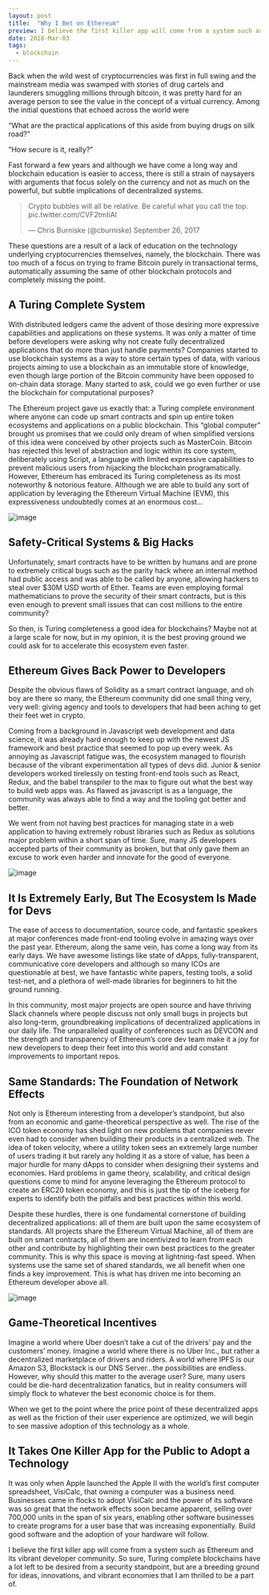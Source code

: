 ```yaml
---
layout: post
title:  "Why I Bet on Ethereum"
preview: I believe the first killer app will come from a system such as Ethereum and its vibrant developer community... 
date: 2018-Mar-03
tags: 
  - blockchain
---
```

Back when the wild west of cryptocurrencies was first in full swing and the mainstream media was swamped with stories of drug cartels and launderers smuggling millions through bitcoin, it was pretty hard for an average person to see the value in the concept of a virtual currency. Among the initial questions that echoed across the world were

“What are the practical applications of this aside from buying drugs on silk road?”

“How secure is it, really?”

Fast forward a few years and although we have come a long way and blockchain education is easier to access, there is still a strain of naysayers with arguments that focus solely on the currency and not as much on the powerful, but subtle implications of decentralized systems.

>  Crypto bubbles will all be relative. Be careful what you call the top. pic.twitter.com/CVF2tmIiAl
>
>   — Chris Burniske (@cburniske) September 26, 2017

These questions are a result of a lack of education on the technology underlying cryptocurrencies themselves, namely, the blockchain. There was too much of a focus on trying to frame Bitcoin purely in transactional terms, automatically assuming the same of other blockchain protocols and completely missing the point.

## A Turing Complete System

With distributed ledgers came the advent of those desiring more expressive capabilities and applications on these systems. It was only a matter of time before developers were asking why not create fully decentralized applications that do more than just handle payments? Companies started to use blockchain systems as a way to store certain types of data, with various projects aiming to use a blockchain as an immutable store of knowledge, even though large portion of the Bitcoin community have been opposed to on-chain data storage. Many started to ask, could we go even further or use the blockchain for computational purposes?

The Ethereum project gave us exactly that: a Turing complete environment where anyone can code up smart contracts and spin up entire token ecosystems and applications on a public blockchain. This “global computer” brought us promises that we could only dream of when simplified versions of this idea were conceived by other projects such as MasterCoin. Bitcoin has rejected this level of abstraction and logic within its core system, deliberately using Script, a language with limited expressive capabilities to prevent malicious users from hijacking the blockchain programatically. However, Ethereum has embraced its Turing completeness as its most noteworthy & notorious feature. Although we are able to build any sort of application by leveraging the Ethereum Virtual Machine (EVM), this expressiveness undoubtedly comes at an enormous cost…

![image](https://i.imgur.com/yOCaEgu.png)

## Safety-Critical Systems & Big Hacks

Unfortunately, smart contracts have to be written by humans and are prone to extremely critical bugs such as the parity hack where an internal method had public access and was able to be called by anyone, allowing hackers to steal over $30M USD worth of Ether. Teams are even employing formal mathematicians to prove the security of their smart contracts, but is this even enough to prevent small issues that can cost millions to the entire community?

So then, is Turing completeness a good idea for blockchains? Maybe not at a large scale for now, but in my opinion, it is the best proving ground we could ask for to accelerate this ecosystem even faster.

## Ethereum Gives Back Power to Developers

Despite the obvious flaws of Solidity as a smart contract language, and oh boy are there so many, the Ethereum community did one small thing very, very well: giving agency and tools to developers that had been aching to get their feet wet in crypto.

Coming from a background in Javascript web development and data science, it was already hard enough to keep up with the newest JS framework and best practice that seemed to pop up every week. As annoying as Javascript fatigue was, the ecosystem managed to flourish because of the vibrant experimentation all types of devs did. Junior & senior developers worked tirelessly on testing front-end tools such as React, Redux, and the babel transpiler to the max to figure out what the best way to build web apps was. As flawed as javascript is as a language, the community was always able to find a way and the tooling got better and better.

We went from not having best practices for managing state in a web application to having extremely robust libraries such as Redux as solutions major problem within a short span of time. Sure, many JS developers accepted parts of their community as broken, but that only gave them an excuse to work even harder and innovate for the good of everyone.

![image](https://i.imgur.com/RqyIVTI.png)

## It Is Extremely Early, But The Ecosystem Is Made for Devs

The ease of access to documentation, source code, and fantastic speakers at major conferences made front-end tooling evolve in amazing ways over the past year. Ethereum, along the same vein, has come a long way from its early days. We have awesome listings like state of dApps, fully-transparent, communicative core developers and although so many ICOs are questionable at best, we have fantastic white papers, testing tools, a solid test-net, and a plethora of well-made libraries for beginners to hit the ground running.

In this community, most major projects are open source and have thriving Slack channels where people discuss not only small bugs in projects but also long-term, groundbreaking implications of decentralized applications in our daily life. The unparalleled quality of conferences such as DEVCON and the strength and transparency of Ethereum’s core dev team make it a joy for new developers to deep their feet into this world and add constant improvements to important repos.

## Same Standards: The Foundation of Network Effects

Not only is Ethereum interesting from a developer’s standpoint, but also from an economic and game-theoretical perspective as well. The rise of the ICO token economy has shed light on new problems that companies never even had to consider when building their products in a centralized web. The idea of token velocity, where a utility token sees an extremely large number of users trading it but rarely any holding it as a store of value, has been a major hurdle for many dApps to consider when designing their systems and economies. Hard problems in game theory, scalability, and critical design questions come to mind for anyone leveraging the Ethereum protocol to create an ERC20 token economy, and this is just the tip of the iceberg for experts to identify both the pitfalls and best practices within this world.

Despite these hurdles, there is one fundamental cornerstone of building decentralized applications: all of them are built upon the same ecosystem of standards. All projects share the Ethereum Virtual Machine, all of them are built on smart contracts, all of them are incentivized to learn from each other and contribute by highlighting their own best practices to the greater community. This is why this space is moving at lightning-fast speed. When systems use the same set of shared standards, we all benefit when one finds a key improvement. This is what has driven me into becoming an Ethereum developer above all.

![image](https://i.imgur.com/FcCzHk9.jpg)

## Game-Theoretical Incentives

Imagine a world where Uber doesn’t take a cut of the drivers’ pay and the customers’ money. Imagine a world where there is no Uber Inc., but rather a decentralized marketplace of drivers and riders. A world where IPFS is our Amazon S3, Blockstack is our DNS Server…the possibilities are endless. However, why should this matter to the average user? Sure, many users could be die-hard decentralization fanatics, but in reality consumers will simply flock to whatever the best economic choice is for them.

When we get to the point where the price point of these decentralized apps as well as the friction of their user experience are optimized, we will begin to see massive adoption of this technology as a whole.

## It Takes One Killer App for the Public to Adopt a Technology

It was only when Apple launched the Apple II with the world’s first computer spreadsheet, VisiCalc, that owning a computer was a business need. Businesses came in flocks to adopt VisiCalc and the power of its software was so great that the network effects soon became apparent, selling over 700,000 units in the span of six years, enabling other software businesses to create programs for a user base that was increasing exponentially. Build good software and the adoption of your hardware will follow.

I believe the first killer app will come from a system such as Ethereum and its vibrant developer community. So sure, Turing complete blockchains have a lot left to be desired from a security standpoint, but are a breeding ground for ideas, innovations, and vibrant economies that I am thrilled to be a part of.
